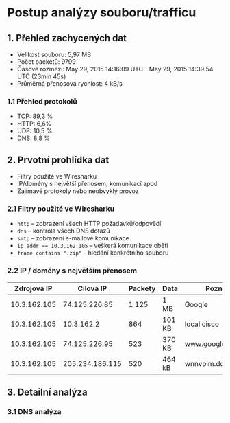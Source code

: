 # Postup analýzy souboru/trafficu

## 1. Přehled zachycených dat
- Velikost souboru: 5,97 MB
- Počet packetů: 9799
- Časové rozmezí: May 29, 2015 14:16:09 UTC - May 29, 2015 14:39:54 UTC (23min 45s)
- Průměrná přenosová rychlost: 4 kB/s

### 1.1 Přehled protokolů
- TCP: 89,3 %
- HTTP: 6,6%
- UDP: 10,5 %
- DNS: 8,8 %

## 2. Prvotní prohlídka dat
- Filtry použité ve Wiresharku
- IP/domény s největší přenosem, komunikací apod
- Zajímavé protokoly nebo neobvyklý provoz

### 2.1 Filtry použité ve Wiresharku
- `http` – zobrazení všech HTTP požadavků/odpovědí
- `dns` – kontrola všech DNS dotazů
- `smtp` – zobrazení e-mailové komunikace
- `ip.addr == 10.3.162.105` – veškerá komunikace oběti
- `frame contains ".zip"` – hledání konkrétního souboru

### 2.2 IP / domény s největším přenosem
| Zdrojová IP   | Cílová IP       | Packety | Data    | Poznámka |
|---------------|-----------------|---------|---------|----------|
| 10.3.162.105  | 74.125.226.85   |  1 125  | 1 MB    | Google |
| 10.3.162.105  | 10.3.162.2      |  864    | 101 KB  | local cisco |
| 10.3.162.105  | 74.125.226.95   |  523    | 370 KB  | www.google.ca |
| 10.3.162.105  | 205.234.186.115 |  520    | 464 kB  | wnnvpim.ddnsking.com |


## 3. Detailní analýza

### 3.1 DNS analýza
